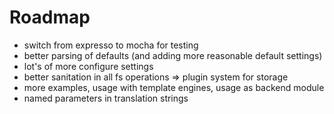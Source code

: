 Roadmap
========
* switch from expresso to mocha for testing
* better parsing of defaults (and adding more reasonable default settings)
* lot's of more configure settings
* better sanitation in all fs operations => plugin system for storage
* more examples, usage with template engines, usage as backend module
* named parameters in translation strings
